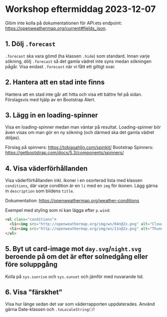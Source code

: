 # Workshop eftermiddag 2023-12-07

Glöm inte kolla på dokumentationen för API:ets endpoint: <https://openweathermap.org/current#fields_json>.

## 1. Dölj `.forecast`

`.forecast` ska vara gömd (ha klassen `.hide`) som standard. Innan varje sökning, dölj `.forecast` så det gamla vädret inte syns medan sökningen pågår. Visa endast `.forecast` när vi fått ett giltigt svar.

## 2. Hantera att en stad inte finns

Hantera att en stad inte går att hitta och visa ett bättre fel på sidan. Förslagsvis med hjälp av en Bootstrap Alert.

## 3. Lägg in en loading-spinner

Visa en loading-spinner medan man väntar på resultat. Loading-spinner bör även visas om man gör en ny sökning (och därmed ska det gamla vädret döljas).

Förslag på spinners: <https://tobiasahlin.com/spinkit/>
Bootstrap Spinners: <https://getbootstrap.com/docs/5.3/components/spinners/>

## 4. Visa väderförhållanden

Visa väderförhållanden inkl. ikoner i en osorterad lista med klassen `conditions`, där varje condition är en `li` med en `img` för ikonen. Lägg gärna in `description` som bildens `title`.

Dokumentation: <https://openweathermap.org/weather-conditions>

Exempel med styling som ni kan lägga efter `p.wind`:

```html
<ul class="conditions">
  <li><img src="http://openweathermap.org/img/wn/04n@2x.png" alt="Clouds" title="overcast clouds"></li>
  <li><img src="http://openweathermap.org/img/wn/11n@2x.png" alt="Thunderstorm" title="lightning very very frightning"></li>
</ul>
```

## 5. Byt ut card-image mot `day.svg`/`night.svg` beroende på om det är efter solnedgång eller före soluppgång

Kolla på `sys.sunrise` och `sys.sunset` och jämför med nuvarande tid.

## 6. Visa "färskhet"

Visa hur länge sedan det var som väderrapporten uppdaterades. Använd gärna Date-klassen och `.toLocaleString()`!
